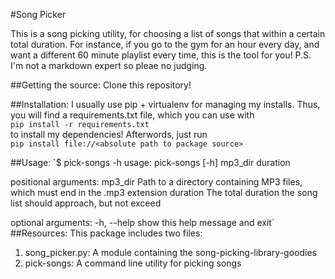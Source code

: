 #Song Picker
  
This is a song picking utility, for choosing a list of songs that within a certain total
duration.  For instance, if you go to the gym for an hour every day,
and want a different 60 minute playlist every time, this is
the tool for you!  P.S. I'm not a markdown expert so pleae no judging.  
  
##Getting the source:
Clone this repository!
  
##Installation:
I usually use pip + virtualenv for managing my installs.  Thus, you will find
a requirements.txt file, which you can use with  
`pip install -r requirements.txt`  
to install my dependencies!  Afterwords, just run  
`pip install file://<absolute path to package source>`  
  
##Usage:
`$ pick-songs -h
usage: pick-songs [-h] mp3_dir duration

positional arguments:
  mp3_dir     Path to a directory containing MP3 files, which must end in the
              .mp3 extension
  duration    The total duration the song list should approach, but not exceed

optional arguments:
  -h, --help  show this help message and exit`  
##Resources:
This package includes two files:        
1. song_picker.py:  A module containing the song-picking-library-goodies  
2. pick-songs: A command line utility for picking songs 
